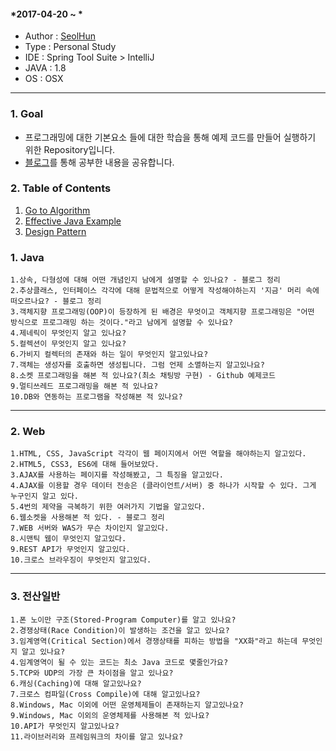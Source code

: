 #### *2017-04-20 ~ *  
- Author : [SeolHun](http://github.com/SeolHun)
- Type : Personal Study
- IDE : Spring Tool Suite > IntelliJ
- JAVA : 1.8
- OS : OSX  
---
### 1. Goal
- 프로그래밍에 대한 기본요소 들에 대한 학습을 통해 예제 코드를 만들어 실행하기 위한 Repository입니다.
- [블로그](http://postitforhooney.tistory.com/entry/Important-%ED%94%84%EB%A1%9C%EA%B7%B8%EB%9E%98%EB%A8%B8%EB%A1%9C%EC%84%9C-%EC%A7%88%EB%AC%B8%EC%97%90-%EC%A0%95%EB%8B%B5%EC%9D%84-%EC%B0%BE%EA%B8%B0-%EC%9C%84%ED%95%B4-%EB%85%B8%EB%A0%A5%ED%95%98%EB%8A%94-%EC%97%AC%EC%A0%95-%EC%A7%88%EB%AC%B8%EC%97%90-%EB%8B%B5%ED%95%98%EA%B8%B0)를 통해 공부한 내용을 공유합니다.

### 2. Table of Contents
1. [Go to Algorithm](https://github.com/Seolhun/java-example/tree/master/src/main/java/com/algorithm)
2. [Effective Java Example](https://github.com/Seolhun/java-example/tree/master/src/main/java/com/effective/)
3. [Design Pattern](https://github.com/Seolhun/java-example/tree/master/src/main/java/com/pattern/)

### 1. Java
	1.상속, 다형성에 대해 어떤 개념인지 남에게 설명할 수 있나요? - 블로그 정리
	2.추상클래스, 인터페이스 각각에 대해 문법적으로 어떻게 작성해야하는지 '지금' 머리 속에 떠오르나요? - 블로그 정리
	3.객체지향 프로그래밍(OOP)이 등장하게 된 배경은 무엇이고 객체지향 프로그래밍은 "어떤 방식으로 프로그래밍 하는 것이다."라고 남에게 설명할 수 있나요?
	4.제네릭이 무엇인지 알고 있나요?
	5.컬렉션이 무엇인지 알고 있나요?
	6.가비지 컬렉터의 존재와 하는 일이 무엇인지 알고있나요?
	7.객체는 생성자를 호출하면 생성됩니다. 그럼 언제 소멸하는지 알고있나요?
	8.소켓 프로그래밍을 해본 적 있나요?(최소 채팅방 구현) - Github 예제코드
	9.멀티쓰레드 프로그래밍을 해본 적 있나요?
	10.DB와 연동하는 프로그램을 작성해본 적 있나요?
---
### 2. Web
	1.HTML, CSS, JavaScript 각각이 웹 페이지에서 어떤 역할을 해야하는지 알고있다.
	2.HTML5, CSS3, ES6에 대해 들어보았다.
	3.AJAX를 사용하는 페이지를 작성해봤고, 그 특징을 알고있다.
	4.AJAX를 이용할 경우 데이터 전송은 (클라이언트/서버) 중 하나가 시작할 수 있다. 그게 누구인지 알고 있다.
	5.4번의 제약을 극복하기 위한 여러가지 기법을 알고있다.
	6.웹소켓을 사용해본 적 있다. - 블로그 정리
	7.WEB 서버와 WAS가 무슨 차이인지 알고있다.
	8.시맨틱 웹이 무엇인지 알고있다.
	9.REST API가 무엇인지 알고있다.
	10.크로스 브라우징이 무엇인지 알고있다.
---
### 3. 전산일반
	1.폰 노이만 구조(Stored-Program Computer)를 알고 있나요?
	2.경쟁상태(Race Condition)이 발생하는 조건을 알고 있나요?
	3.임계영역(Critical Section)에서 경쟁상태를 피하는 방법을 "XX화"라고 하는데 무엇인지 알고 있나요?
	4.임계영역이 될 수 있는 코드는 최소 Java 코드로 몇줄인가요?
	5.TCP와 UDP의 가장 큰 차이점을 알고 있나요?
	6.캐싱(Caching)에 대해 알고있나요?
	7.크로스 컴파일(Cross Compile)에 대해 알고있나요?
	8.Windows, Mac 이외에 어떤 운영체제들이 존재하는지 알고있나요?
	9.Windows, Mac 이외의 운영체제를 사용해본 적 있나요?
	10.API가 무엇인지 알고있나요?
	11.라이브러리와 프레임워크의 차이를 알고 있나요?
